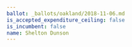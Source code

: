 ```yaml
---
ballot: _ballots/oakland/2018-11-06.md
is_accepted_expenditure_ceiling: false
is_incumbent: false
name: Shelton Dunson
---
```

